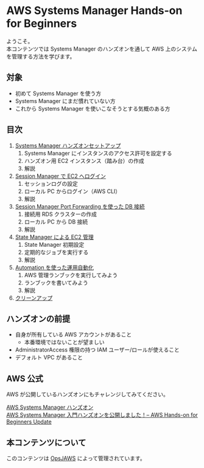 # AWS Systems Manager Hands-on for Beginners

ようこそ。  
本コンテンツでは Systems Manager のハンズオンを通して AWS 上のシステムを管理する方法を学びます。  

## 対象

- 初めて Systems Manager を使う方
- Systems Manager にまだ慣れていない方
- これから Systems Manager を使いこなそうとする気概のある方

## 目次

1. [Systems Manager ハンズオンセットアップ](./chapter01.md)
   1. Systems Manager にインスタンスのアクセス許可を設定する
   2. ハンズオン用 EC2 インスタンス（踏み台）の作成
   3. 解説
2. [Session Manager で EC2 へログイン](./chapter02.md)
   1. セッションログの設定
   2. ローカル PC からログイン（AWS CLI）
   3. 解説
3. [Session Manager Port Forwarding を使った DB 接続](./chapter03.md)
   1. 接続用 RDS クラスターの作成
   2. ローカル PC から DB 接続
   3. 解説
4. [State Manager による EC2 管理](./chapter04.md)
   1. State Manager 初期設定
   2. 定期的なジョブを実行する
   3. 解説
5. [Automation を使った運用自動化](./chapter05.md)
   1. AWS 管理ランブックを実行してみよう
   2. ランブックを書いてみよう
   3. 解説
6. [クリーンアップ](./chapter06.md)


## ハンズオンの前提

- 自身が所有している AWS アカウントがあること
  - 本番環境ではないことが望ましい
- AdministratorAccess 権限の持つ IAM ユーザー/ロールが使えること
- デフォルト VPC があること

## AWS 公式

AWS が公開しているハンズオンにもチャレンジしてみてください。  

[AWS Systems Manager ハンズオン](https://catalog.us-east-1.prod.workshops.aws/workshops/7e60f6e3-0c8f-488a-bedc-632aa8d526ea/ja-JP)  
[AWS Systems Manager 入門ハンズオンを公開しました！– AWS Hands-on for Beginners Update](https://aws.amazon.com/jp/blogs/news/aws-hands-on-for-beginners-20/)  

## 本コンテンツについて

このコンテンツは [OpsJAWS](https://manage.doorkeeper.jp/groups/opsjaws) によって管理されています。  

